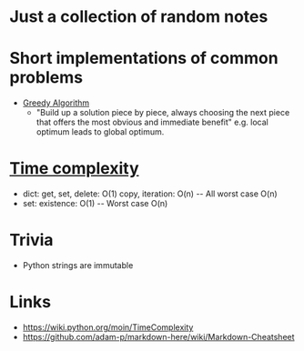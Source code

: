 # Just a collection of random notes

# Short implementations of common problems

- [Greedy Algorithm](https://www.geeksforgeeks.org/greedy-algorithms/)
    - "Build up a solution piece by piece, always choosing the next piece that offers the most obvious and immediate benefit" e.g. local optimum leads to global optimum.



# [Time complexity](https://wiki.python.org/moin/TimeComplexity)

- dict: get, set, delete: O(1) copy, iteration: O(n) -- All worst case O(n)
- set: existence: O(1) -- Worst case O(n)

# Trivia

- Python strings are immutable

# Links
- https://wiki.python.org/moin/TimeComplexity
- https://github.com/adam-p/markdown-here/wiki/Markdown-Cheatsheet